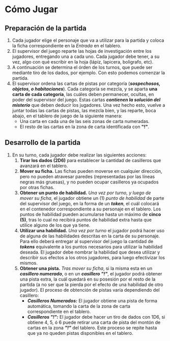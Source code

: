 # Cómo Jugar

## Preparación de la partida

1. Cada jugador elige el personaje que va a utilizar para la partida y coloca la ficha correspondiente en la *Entrada* en el tablero. 
2. El supervisor del juego reparte las hojas de investigación entre los jugadores, entregando una a cada uno. Cada jugador debe tener, a su vez, algo con qué escribir en la hoja (lápiz, lapicera, boligrafo, etc).
3. A continuación se determina el órden de los turnos, que puede ser mediante tiro de los dados, por ejemplo. Con esto podemos comenzar la partida.
4. El supervisor ordena las cartas de pistas por categoría (***sospechosos, objetos, o habitaciones***). Cada categoría se mezcla, y se aparta **una carta de cada categoría**, las cuáles deben permanecer, ocultas, en poder del supervisor del juego. Estas cartas ***contienen la solución del misterio*** que deben deducir los jugadores. Una vez hecho esto, vuelve a juntar todas las cartas de pistas, las mezcla bien, y las reparte, boca abajo, en el tablero de juego de la siguiente manera:
    - Una carta en cada una de las seis zonas de carta numeradas.
    - El resto de las cartas en la zona de carta identificada con **"!"**.

## Desarrollo de la partida

1. En su turno, cada jugador debe realizar las siguientes acciones:
    1. **Tirar los dados (2D6)** para establecer la cantidad de casilleros que avanzará en el tablero.
    2. **Mover su ficha.** Las fichas pueden moverse en cualquier dirección, pero no pueden atravesar paredes (representadas por las líneas negras más gruesas), y no pueden ocupar casilleros ya ocupados por otras fichas.
    3. **Obtener un punto de habilidad.** *Una vez por turno, y luego de mover su ficha*, el jugador obtiene un (1) *punto de habilidad* de parte del supervisor del juego, en la forma de un ***token***, el cuál colocará en el contenedor correspondiente a su personaje en el tablero. Los puntos de habilidad pueden acumularse hasta un máximo de **cinco (5)**, tras lo cual no recibirá puntos de habilidad extra hasta que utilice alguno de los que ya tiene.
    4. **Utilizar una habilidad.** *Una vez por turno* el jugador podrá hacer uso de alguna de las habilidades descritas en la carta de su personaje. Para ello deberá entregar al supervisor del juego la cantidad de ***tokens*** equivalente a los puntos necesarios para utilizar la habilidad deseada. El jugador debe nombrar la habilidad que desea utilizar y describir sus efectos a los otros jugadores, para luego efectivizar los mismos.
    5. **Obtener una pista.** *Tras mover su ficha*, si la misma esta en un ***casillero numerado***, o en un ***casillero  "!"***, el jugador podrá obtener una pista extra, la cuál quedará en su posesión por el resto de la partida (a no ser que la pierda por el efecto de una habilidad de otro jugador). El proceso de obtención de pistas varía dependiendo del casillero:
        - ***Casilleros Numerados:*** El jugador obtiene una pista de forma automática, tomando la carta de la zona de carta correspondiente en el tablero.
        - ***Casilleros "!":*** El jugador debe hacer un tiro de dados con 1D6, si obtiene 4, 5, ó 6 puede retirar una carta de pista del montón de cartas en la zona ***"!"*** del tablero.
    Este proceso se repite hasta que ya no queden pistas disponibles en el tablero.
